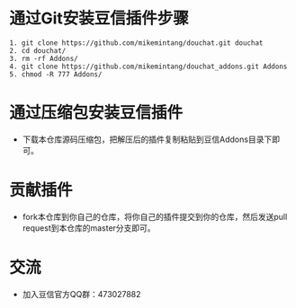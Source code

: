 # 通过Git安装豆信插件步骤
```
1. git clone https://github.com/mikemintang/douchat.git douchat
2. cd douchat/
3. rm -rf Addons/
4. git clone https://github.com/mikemintang/douchat_addons.git Addons
5. chmod -R 777 Addons/
```

# 通过压缩包安装豆信插件
- 下载本仓库源码压缩包，把解压后的插件复制粘贴到豆信Addons目录下即可。

# 贡献插件
- fork本仓库到你自己的仓库，将你自己的插件提交到你的仓库，然后发送pull request到本仓库的master分支即可。

# 交流
- 加入豆信官方QQ群：473027882
